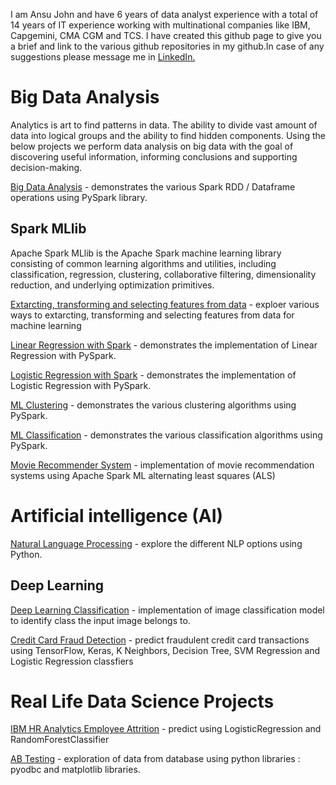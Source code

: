 I am Ansu John and have 6 years of data analyst experience with a total of 14 years of IT experience working with multinational companies like IBM, Capgemini, CMA CGM and TCS. 
I have created this github page to give you a brief and link to the various github repositories in my github.In case of any suggestions please message me in [LinkedIn.](https://www.linkedin.com/in/ansu-john/)

# Big Data Analysis
Analytics is art to find patterns in data. The ability to divide vast amount of data into logical groups and the ability to find hidden components. Using the below projects we perform data analysis on big data with the goal of discovering useful information, informing conclusions and supporting decision-making. 

[Big Data Analysis](https://github.com/Ansu-John/Big-Data-Analysis) - demonstrates the various Spark RDD / Dataframe operations using PySpark library. 
 
## Spark MLlib 
Apache Spark MLlib is the Apache Spark machine learning library consisting of common learning algorithms and utilities, including classification, regression, clustering, collaborative filtering, dimensionality reduction, and underlying optimization primitives. 

[Extarcting, transforming and selecting features from data](https://github.com/Ansu-John/MLlib-Working-with-Features) - exploer various ways to extarcting, transforming and selecting features from data for machine learning

[Linear Regression with Spark](https://github.com/Ansu-John/Linear-Regression-with-Spark) - demonstrates the implementation of Linear Regression with PySpark.

[Logistic Regression with Spark](https://github.com/Ansu-John/Logistic-Regression-with-Spark) - demonstrates the implementation of Logistic Regression with PySpark.

[ML Clustering](https://github.com/Ansu-John/ML-Clustering) - demonstrates the various clustering algorithms using PySpark.

[ML Classification](https://github.com/Ansu-John/ML-Classification) - demonstrates the various classification algorithms using PySpark.

[Movie Recommender System](https://github.com/Ansu-John/Movie-Recommender-System) - implementation of movie recommendation systems using  Apache Spark ML alternating least squares (ALS)

# Artificial intelligence (AI)
[Natural Language Processing](https://github.com/Ansu-John/Natural-Language-Processing) - explore the different NLP options using Python.

## Deep Learning 
[Deep Learning Classification](https://github.com/Ansu-John/Deep-Learning-Classification) - implementation of image classification model to identify class the input image belongs to.

[Credit Card Fraud Detection](https://github.com/Ansu-John/Credit-Card-Fraud-Detection) - predict fraudulent credit card transactions using TensorFlow, Keras, K Neighbors, Decision Tree, SVM Regression and Logistic Regression classfiers 

# Real Life Data Science Projects 

[IBM HR Analytics Employee Attrition](https://github.com/Ansu-John/IBM-HR-Analytics-Employee-Attrition) - predict using LogisticRegression and RandomForestClassifier

[AB Testing](https://github.com/Ansu-John/AB-Testing) - exploration of data from database using python libraries : pyodbc and matplotlib libraries. 
